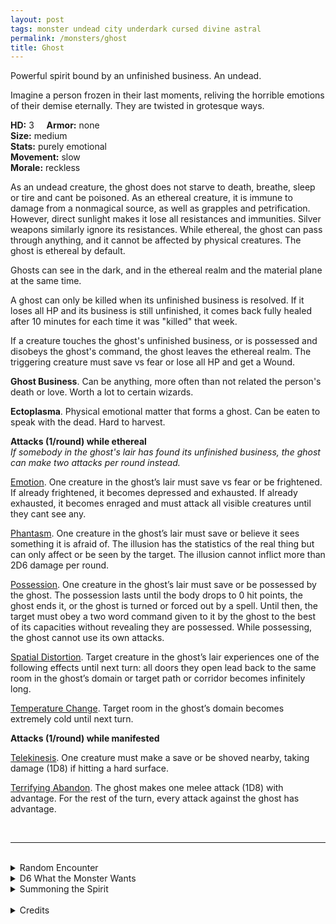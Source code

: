 ```yaml
---
layout: post
tags: monster undead city underdark cursed divine astral
permalink: /monsters/ghost
title: Ghost
---
```


Powerful spirit bound by an unfinished business. An undead.

Imagine a person frozen in their last moments, reliving the horrible emotions of their demise eternally. They are twisted in grotesque ways.

**HD:** 3  &nbsp; &nbsp;  **Armor:** none <br>
**Size:** medium <br>
**Stats:** purely emotional <br>
**Movement:** slow <br>
**Morale:** reckless <br>

As an undead creature, the ghost does not starve to death, breathe, sleep or tire and cant be poisoned. As an ethereal creature, it is immune to damage from a nonmagical source, as well as grapples and petrification. However, direct sunlight makes it lose all resistances and immunities. Silver weapons similarly ignore its resistances. While ethereal, the ghost can pass through anything, and it cannot be affected by physical creatures. The ghost is ethereal by default.

Ghosts can see in the dark, and in the ethereal realm and the material plane at the same time. 

A ghost can only be killed when its unfinished business is resolved. If it loses all HP and its business is still unfinished, it comes back fully healed after 10 minutes for each time it was "killed" that week.

If a creature touches the ghost's unfinished business, or is possessed and disobeys the ghost's command, the ghost leaves the ethereal realm. The triggering creature must save vs fear or lose all HP and get a Wound.

<span class="alchemy">**Ghost Business**. Can be anything, more often than not related the person's death or love. Worth a lot to certain wizards.</span>

<span class="alchemy">**Ectoplasma**. Physical emotional matter that forms a ghost. Can be eaten to speak with the dead. Hard to harvest.</span>

**Attacks (1/round) while ethereal**<br>
*If somebody in the ghost's lair has found its unfinished business, the ghost can make two attacks per round instead.*

<ins>Emotion</ins>. One creature in the ghost’s lair must save vs fear or be frightened. If already frightened, it becomes depressed and exhausted. If already exhausted, it becomes enraged and must attack all visible creatures until they cant see any.

<ins>Phantasm</ins>. One creature in the ghost’s lair must save or believe it sees something it is afraid of. The illusion has the statistics of the real thing but can only affect or be seen by the target. The illusion cannot inflict more than 2D6 damage per round.

<ins>Possession</ins>. One creature in the ghost’s lair must save or be possessed by the ghost. The possession lasts until the body drops to 0 hit points, the ghost ends it, or the ghost is turned or forced out by a spell. Until then, the target must obey a two word command given to it by the ghost to the best of its capacities without revealing they are possessed. While possessing, the ghost cannot use its own attacks.

<ins>Spatial Distortion</ins>. Target creature in the ghost’s lair experiences one of the following effects until next turn: all doors they open lead back to the same room in the ghost’s domain or target path or corridor becomes infinitely long.

<ins>Temperature Change</ins>. Target room in the ghost’s domain becomes extremely cold until next turn.

**Attacks (1/round) while manifested**

<ins>Telekinesis</ins>. One creature must make a save or be shoved nearby, taking damage (1D8) if hitting a hard surface.

<ins>Terrifying Abandon</ins>. The ghost makes one melee attack (1D8) with advantage. For the rest of the turn, every attack against the ghost has advantage.


<br>

---

<br> 

<details markdown="1">
<summary>Random Encounter</summary>

1. **Monster:** 1 ghost & 1D4 [animus](/monsters/animus)
1. **Lair:**  An abandoned house. <br>	&nbsp; OR <br>	**Omen:** The temperature drops several degrees and you get goosebumps.
1. **Spoor:** A creature, numbed by terror.
1. **Tracks:** Soft cries and whispers in the wind.
1. **Trace:** A window cracks.
1. **Trace:** The lights are snuffed.
</details>

<details markdown="1">
<summary>D6 What the Monster Wants</summary>

1. Their body to be found and buried with sacred rites.
1. Revenge on their murderer and their descendants.
1. Their discovery to be properly credited to them.
1. To live a event one last time through possession.
1. For their lover to acknowledge and forgive them.
1. Ruin the person who ruined them.  

</details>

<details markdown="1">
<summary>Summoning the Spirit</summary>

If you know the spell [Occult Consultation](https://saltygoo.github.io/2020/11/13/occult-consultation/), you can alter it in such way for a minimum of 3 Spell Dices:

**Summon Ghost** <br>

You summon one ghost, which uses its pure dread ability on you. It will then attempt to possess one creature it deems a good vessel. if it cant, it will disappear in [dice] rounds.
</details>

<br>

<details markdown="1">
<summary>Credits</summary>
This version of the ghost is greatly inspired by Dael Kingsmill [design](https://www.youtube.com/watch?v=RlHom7zSWD0&ab_channel=MonarchsFactory) — SaltyGoo
</details>
